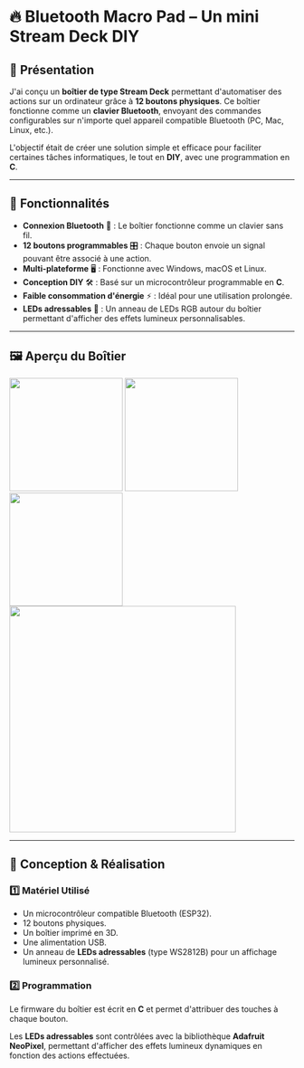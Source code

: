 # 🔥 Bluetooth Macro Pad – Un mini Stream Deck DIY

## 📌 Présentation

J'ai conçu un **boîtier de type Stream Deck** permettant d'automatiser des actions sur un ordinateur grâce à **12 boutons physiques**. Ce boîtier fonctionne comme un **clavier Bluetooth**, envoyant des commandes configurables sur n'importe quel appareil compatible Bluetooth (PC, Mac, Linux, etc.).

L'objectif était de créer une solution simple et efficace pour faciliter certaines tâches informatiques, le tout en **DIY**, avec une programmation en **C**.

---

## 🎯 Fonctionnalités

- **Connexion Bluetooth** 📡 : Le boîtier fonctionne comme un clavier sans fil.
- **12 boutons programmables** 🎛️ : Chaque bouton envoie un signal pouvant être associé à une action.
- **Multi-plateforme** 🖥️ : Fonctionne avec Windows, macOS et Linux.
- **Conception DIY** 🛠️ : Basé sur un microcontrôleur programmable en **C**.
- **Faible consommation d'énergie** ⚡ : Idéal pour une utilisation prolongée.
- **LEDs adressables** 🌈 : Un anneau de LEDs RGB autour du boîtier permettant d'afficher des effets lumineux personnalisables.

---

## 🖼️ Aperçu du Boîtier
<img src="https://github.com/user-attachments/assets/df758d20-3555-4970-9b97-a7e7296d4002" width="200">
<img src="https://github.com/user-attachments/assets/49999977-cafb-4097-9be0-a4bdceb20d67" width="200">
<img src="https://github.com/user-attachments/assets/c7706af9-b20a-42cb-81db-62da8738f270" width="200">
<img src="https://github.com/user-attachments/assets/df8f2908-ce51-4b14-8be7-a9c8990f1937" width="400">


---

## 📜 Conception & Réalisation

### 1️⃣ Matériel Utilisé

- Un microcontrôleur compatible Bluetooth (ESP32).
- 12 boutons physiques.
- Un boîtier imprimé en 3D.
- Une alimentation USB.
- Un anneau de **LEDs adressables** (type WS2812B) pour un affichage lumineux personnalisé.

### 2️⃣ Programmation

Le firmware du boîtier est écrit en **C** et permet d'attribuer des touches à chaque bouton.


Les **LEDs adressables** sont contrôlées avec la bibliothèque **Adafruit NeoPixel**, permettant d'afficher des effets lumineux dynamiques en fonction des actions effectuées.
